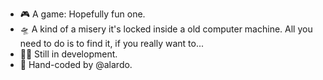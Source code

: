 - 🎮 A game: Hopefully fun one.
- 🛸 A kind of a misery it's locked inside a old computer machine. All you need to do is to find it, if you really want to...
- 👨‍💻 Still in development.
- 👨 Hand-coded by @alardo.
